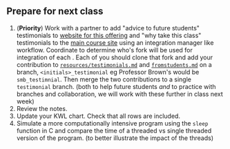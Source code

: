 ## Prepare for next class

1. (**Priority**) Work with a partner to add "advice to future students" testimonials to [website for this offering](https://introcompsys.github.io/spring2022) and "why take this class" testimonials to the [main course site](https://introcompsys.github.io/) using an integration manager like workflow. Coordinate to determine who's fork will be used for integration of each  . Each of you should clone that fork and add your contribution to [`resources/testimonials.md`](https://github.com/introcompsys/spring2022/blob/main/resources/testimonials.md) and [`fromstudents.md`](https://github.com/introcompsys/introcompsys.github.io/blob/main/fromstudents.md) on a branch, `<initials>_testimonial` eg Professor Brown's would be `smb_testimnial`. Then merge the two contributions to a single `testimonial` branch.  (both to help future students *and* to practice with branches and collaboration, we will work with these further in class next week)
1. Review the notes.
1. Update your KWL chart. Check that all rows are included. 
1. Simulate a more computationally intensive program using the `sleep` function in C and compare the time of a threaded vs single threaded version of the program.  (to better illustrate the impact of the threads)
